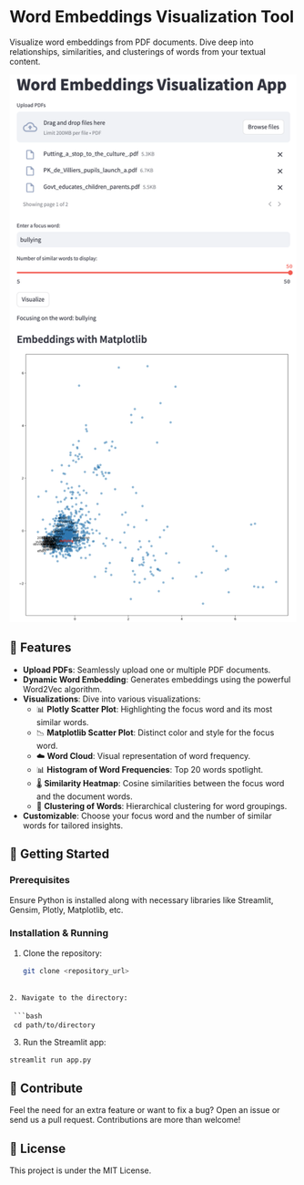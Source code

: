 # Word Embeddings Visualization Tool

Visualize word embeddings from PDF documents. Dive deep into relationships, similarities, and clusterings of words from your textual content.

![Word Embedding Visualization](images/user_interface.png) 
<!-- Replace the above link with an actual screenshot or logo link -->

## 🌟 Features

- **Upload PDFs**: Seamlessly upload one or multiple PDF documents.
- **Dynamic Word Embedding**: Generates embeddings using the powerful Word2Vec algorithm.
- **Visualizations**: Dive into various visualizations:
  - 📊 **Plotly Scatter Plot**: Highlighting the focus word and its most similar words.
  - 📉 **Matplotlib Scatter Plot**: Distinct color and style for the focus word.
  - ☁️ **Word Cloud**: Visual representation of word frequency.
  - 📊 **Histogram of Word Frequencies**: Top 20 words spotlight.
  - 🌡️ **Similarity Heatmap**: Cosine similarities between the focus word and the document words.
  - 🌲 **Clustering of Words**: Hierarchical clustering for word groupings.
- **Customizable**: Choose your focus word and the number of similar words for tailored insights.

## 🚀 Getting Started

### Prerequisites

Ensure Python is installed along with necessary libraries like Streamlit, Gensim, Plotly, Matplotlib, etc.

### Installation & Running

1. Clone the repository:

    ```bash
   git clone <repository_url>
 ```

2. Navigate to the directory:

  ```bash
  cd path/to/directory
 ```


3. Run the Streamlit app:
  
  ```bash
  streamlit run app.py
 ```

## 🙌 Contribute
Feel the need for an extra feature or want to fix a bug? Open an issue or send us a pull request. Contributions are more than welcome!

## 📜 License
This project is under the MIT License.
